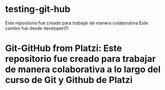 # testing-git-hub
Este repositorio fue creado para trabajar de manera colaborativa
Este cambio fue desde developer01
# Git-GitHub from Platzi: Este repositorio fue creado para trabajar de manera colaborativa a lo largo del curso de Git y Github de Platzi
